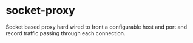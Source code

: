 socket-proxy
============

Socket based proxy hard wired to front a configurable host and port and record traffic passing through each connection.
